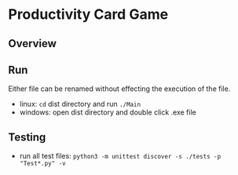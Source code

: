 # Productivity Card Game
## Overview

## Run
Either file can be renamed without effecting the execution of the file.
- linux: `cd` dist directory and run `./Main`
- windows: open dist directory and double click .exe file

## Testing
- run all test files: `python3 -m unittest discover -s ./tests -p "Test*.py" -v`
